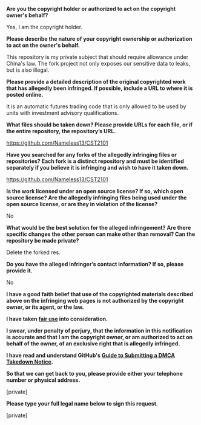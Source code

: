 **Are you the copyright holder or authorized to act on the copyright owner's behalf?**

Yes, I am the copyright holder.

**Please describe the nature of your copyright ownership or authorization to act on the owner's behalf.**

This repository is my private subject that should require allowance under China's law. The fork project not only exposes our sensitive data to leaks, but is also illegal.

**Please provide a detailed description of the original copyrighted work that has allegedly been infringed. If possible, include a URL to where it is posted online.**

It is an automatic futures trading code that is only allowed to be used by units with investment advisory qualifications.

**What files should be taken down? Please provide URLs for each file, or if the entire repository, the repository’s URL.**

https://github.com/Nameless13/CST2101

**Have you searched for any forks of the allegedly infringing files or repositories? Each fork is a distinct repository and must be identified separately if you believe it is infringing and wish to have it taken down.**

https://github.com/Nameless13/CST2101

**Is the work licensed under an open source license? If so, which open source license? Are the allegedly infringing files being used under the open source license, or are they in violation of the license?**

No

**What would be the best solution for the alleged infringement? Are there specific changes the other person can make other than removal? Can the repository be made private?**

Delete the forked res.

**Do you have the alleged infringer’s contact information? If so, please provide it.**

No

**I have a good faith belief that use of the copyrighted materials described above on the infringing web pages is not authorized by the copyright owner, or its agent, or the law.**

**I have taken <a href="https://www.lumendatabase.org/topics/22">fair use</a> into consideration.**

**I swear, under penalty of perjury, that the information in this notification is accurate and that I am the copyright owner, or am authorized to act on behalf of the owner, of an exclusive right that is allegedly infringed.**

**I have read and understand GitHub's <a href="https://docs.github.com/articles/guide-to-submitting-a-dmca-takedown-notice/">Guide to Submitting a DMCA Takedown Notice</a>.**

**So that we can get back to you, please provide either your telephone number or physical address.**

[private]

**Please type your full legal name below to sign this request.**

[private]

